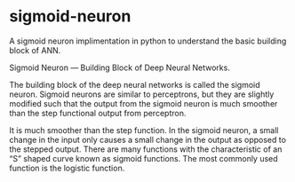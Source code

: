 # sigmoid-neuron



A sigmoid neuron implimentation in python to understand the basic building block of ANN.

Sigmoid Neuron — Building Block of Deep Neural Networks.

The building block of the deep neural networks is called the sigmoid neuron. Sigmoid neurons are similar to perceptrons, but they are slightly modified such that the output from the sigmoid neuron is much smoother than the step functional output from perceptron.

It is much smoother than the step function. In the sigmoid neuron, a small change in the input only causes a small change in the output as opposed to the stepped output. There are many functions with the characteristic of an “S” shaped curve known as sigmoid functions. The most commonly used function is the logistic function.
